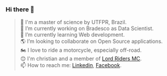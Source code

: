 ### Hi there 👋

> :school_satchel: I'm a master of science by UTFPR, Brazil.\
> 🔭 I’m currently working on Bradesco as Data Scientist.\
> 🌱 I’m currently learning Web development.\
> 🌎 I’m looking to collaborate on Open Source applications.\
> :motorcycle: I love to ride a motorcycle, especially off-road.\
> 😊 I'm christian and a member of [Lord Riders MC](https://www.facebook.com/lordridersmc).\
> 📫 How to reach me: [Linkedin](https://www.linkedin.com/in/ggarciabas), [Facebook](https://www.facebook.com/ggarciabas/).
